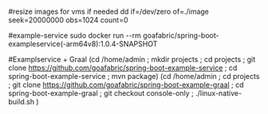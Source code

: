 #resize images for vms if needed
dd if=/dev/zero of=./image seek=20000000 obs=1024 count=0

#example-service
sudo docker run --rm goafabric/spring-boot-exampleservice(-arm64v8):1.0.4-SNAPSHOT

#Examplservice + Graal
(cd /home/admin ; mkdir projects ; cd projects ; git clone https://github.com/goafabric/spring-boot-example-service ; cd spring-boot-example-service ; mvn package)
(cd /home/admin ; cd projects ; git clone https://github.com/goafabric/spring-boot-example-graal ; cd spring-boot-example-graal ; git checkout console-only ; ./linux-native-build.sh )

